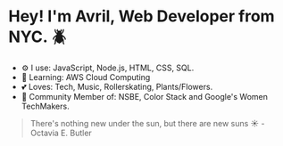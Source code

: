 

# Hey! I'm Avril, Web Developer from NYC. :beetle:

* :gear: I use: JavaScript, Node.js, HTML, CSS, SQL.
* :brain: Learning: AWS Cloud Computing 
* :two_hearts: Loves: Tech, Music, Rollerskating, Plants/Flowers.
* :busts_in_silhouette: Community Member of: NSBE, Color Stack and Google's Women TechMakers.



> There's nothing new under the sun, but there are new suns :sunny: - Octavia E. Butler









